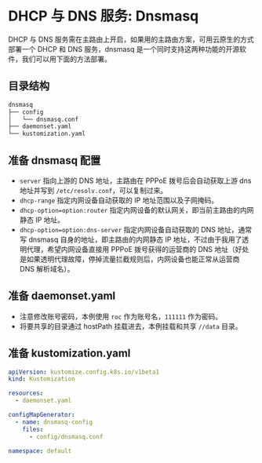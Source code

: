 # DHCP 与 DNS 服务: Dnsmasq

DHCP 与 DNS 服务需在主路由上开启，如果用的主路由方案，可用云原生的方式部署一个 DHCP 和 DNS 服务，dnsmasq 是一个同时支持这两种功能的开源软件，我们可以用下面的方法部署。

## 目录结构

```txt
dnsmasq
├── config
│   └── dnsmasq.conf
├── daemonset.yaml
└── kustomization.yaml
```

## 准备 dnsmasq 配置

<FileBlock showLineNumbers title="config/dnsmasq.conf" file="home-network/dnsmasq.conf" />

* `server` 指向上游的 DNS 地址，主路由在 PPPoE 拨号后会自动获取上游 dns 地址并写到 `/etc/resolv.conf`，可以复制过来。
* `dhcp-range` 指定内网设备自动获取的 IP  地址范围以及子网掩码。
* `dhcp-option=option:router` 指定内网设备的默认网关，即当前主路由的内网静态 IP 地址。
* `dhcp-option=option:dns-server` 指定内网设备自动获取的 DNS 地址，通常写 dnsmasq 自身的地址，即主路由的内网静态 IP 地址，不过由于我用了透明代理，希望内网设备直接用 PPPoE 拨号获得的运营商的 DNS 地址（好处是如果透明代理故障，停掉流量拦截规则后，内网设备也能正常从运营商 DNS 解析域名）。


## 准备 daemonset.yaml

<FileBlock showLineNumbers title="daemonset.yaml" file="home-network/dnsmasq.yaml" />

* 注意修改账号密码，本例使用 `roc` 作为账号名，`111111` 作为密码。
* 将要共享的目录通过 hostPath 挂载进去，本例挂载和共享 `//data` 目录。

## 准备 kustomization.yaml

```yaml title="kustomization.yaml"
apiVersion: kustomize.config.k8s.io/v1beta1
kind: Kustomization

resources:
  - daemonset.yaml

configMapGenerator:
  - name: dnsmasq-config
    files:
      - config/dnsmasq.conf

namespace: default
```

